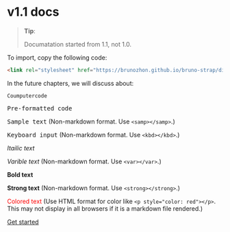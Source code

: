 # v1.1 docs

> **Tip**: 
>
> Documatation started from 1.1, not 1.0.
 
To import, copy the following code:

```html
<link rel="stylesheet" href="https://brunozhon.github.io/bruno-strap/dist/bruno-strap.css" />
```

In the future chapters, we will discuss about:

<code>Coumputercode</code>

<pre>
Pre-formatted code
</pre>

<samp>Sample text</samp> (Non-markdown format. Use `<samp></samp>`.)

<kbd>Keyboard input</kbd> (Non-markdown format. Use `<kbd></kbd>`.)

<i>Itailic text</i>

<var>Varible text</var> (Non-markdown format. Use `<var></var>`.)

<b>Bold text</b>

<strong>Strong text</strong> (Non-markdown format. Use `<strong></strong>`.)

<span style="color: red">Colored text</span> (Use HTML format for color like `<p style="color: red"></p>`. This may not display in all browsers if it is a markdown file rendered.)

[Get started](/bruno-strap/docs/1.1/getting-started/basic-syntax-of-html-and-a-quick-intro/)
